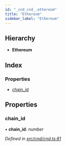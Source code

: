 ```yaml
---
id: "_cnd_cnd_.ethereum"
title: "Ethereum"
sidebar_label: "Ethereum"
---
```


## Hierarchy

* **Ethereum**

## Index

### Properties

* [chain_id](_cnd_cnd_.ethereum.md#chain_id)

## Properties

###  chain_id

• **chain_id**: *number*

*Defined in [src/cnd/cnd.ts:81](https://github.com/comit-network/comit-js-sdk/blob/ee6360f/src/cnd/cnd.ts#L81)*
